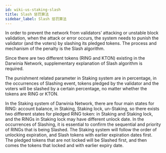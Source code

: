 ```yaml
---
id: wiki-us-staking-slash
title: Slash 惩罚算法
sidebar_label: Slash 惩罚算法
---
```


In order to prevent the network from validators’ attacking or unstable block validation, when the attack or error occurs, the system needs to punish the validator (and the voters) by slashing its pledged tokens. The process and mechanism of the penalty is the Slash algorithm.

Since there are two different tokens (RING and KTON) existing in the Darwinia Network, supplementary explanation of Slash algorithm is required.

The punishment related parameter in Staking system are in percentage, in the occurrences of Slashing event, tokens pledged by the validator and the voters will be slashed by a certain percentage, no matter whether the tokens are RING or KTON. 

In the Staking system of Darwinia Network, there are four main states for RING: account balance, in Staking, Staking lock, un-Staking, so there exists two different states for pledged RING token: in Staking and Staking lock, and the RINGs in Staking lock may have different unlock date. In the occurrences of Slashing, it is essential to confirm the sequential and priority of RINGs that is being Slashed. The Staking system will follow the order of unlocking expiration, and Slash tokens with earlier expiration dates first. The pledged tokens that are not locked will be Slashed first, and then comes the tokens that locked and with earlier expiry date.

